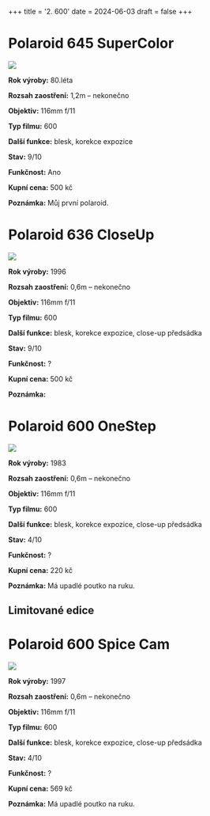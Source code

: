 +++
title = '2. 600'
date = 2024-06-03
draft = false
+++

# Polaroid 645 SuperColor

![](645_supercolor.jpg)

**Rok výroby:**	80.léta
    
**Rozsah zaostření:**	1,2m – nekonečno

**Objektiv:**	116mm f/11
    
**Typ filmu:**	600

**Další funkce:**	blesk, korekce expozice
    
**Stav:**	9/10

**Funkčnost:**	Ano

**Kupní cena:**	500 kč
    
**Poznámka:**	Můj první polaroid.



# Polaroid 636 CloseUp

![](636_closeup.jpg)

**Rok výroby:**	1996
    
**Rozsah zaostření:**	0,6m – nekonečno

**Objektiv:**	116mm f/11
    
**Typ filmu:**	600

**Další funkce:**	blesk, korekce expozice, close-up předsádka

**Stav:**	9/10

**Funkčnost:**	?

**Kupní cena:**	500 kč

**Poznámka:**	

# Polaroid 600 OneStep

![](600_onestep.jpg)

**Rok výroby:**	1983
    
**Rozsah zaostření:**	0,6m – nekonečno

**Objektiv:**	116mm f/11
    
**Typ filmu:**	600

**Další funkce:**	blesk, korekce expozice, close-up předsádka

**Stav:**	4/10

**Funkčnost:**	?

**Kupní cena:**	220 kč

**Poznámka:** Má upadlé poutko na ruku.

## Limitované edice

# Polaroid 600 Spice Cam

![](600_spicecam.jpg)

**Rok výroby:**	1997
    
**Rozsah zaostření:**	0,6m – nekonečno

**Objektiv:**	116mm f/11
    
**Typ filmu:**	600

**Další funkce:**	blesk, korekce expozice, close-up předsádka

**Stav:**	4/10

**Funkčnost:**	?

**Kupní cena:**	569 kč

**Poznámka:** Má upadlé poutko na ruku.